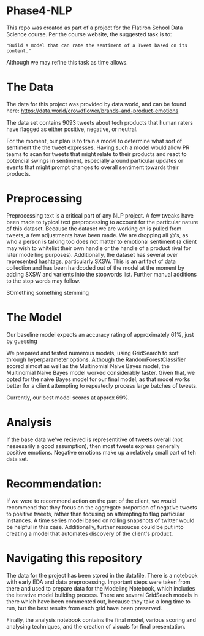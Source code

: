 # Phase4-NLP

This repo was created as part of a project for the Flatiron School Data Science course. Per the course website, the suggested task is to:

    "Build a model that can rate the sentiment of a Tweet based on its content."

Although we may refine this task as time allows.


# The Data

The data for this project was provided by data.world, and can be found here: https://data.world/crowdflower/brands-and-product-emotions

The data set contains 9093 tweets about tech products that human raters have flagged as either positive, negative, or neutral.

For the moment, our plan is to train a model to determine what sort of sentiment the the tweet expresses. Having such a model would allow PR teams to scan for tweets that might relate to their products and react to potencial swings in sentiment, especially around particular updates or events that might prompt changes to overall sentiment towards their products. 

# Preprocessing

Preprocessing text is a critical part of any NLP project. A few tweaks have been made to typical text preprocessing to account for the particular nature of this dataset.  Because the dataset we are working on is pulled from tweets, a few adjustments have been made. We are dropping all @'s, as who a person is talking too does not matter to emotional sentiment (a client may wish to whitelist their own handle or the handle of a product rival for later modelling purposes). Additionally, the dataset has several over represented hashtags, particularly SXSW. This is an artifact of data collection and has been hardcoded out of the model at the moment by adding SXSW and varients into the stopwords list. Further manual additions to the stop words may follow.

SOmething something stemming

# The Model

Our baseline model expects an accuracy rating of approximately 61%, just by guessing 

We prepared and tested numerous models, using GridSearch to sort through hyperparameter options. Although the RandomForestClassifier scored almost as well as the Multinomial Naive Bayes model, the Multinomial Naive Bayes model worked considerably faster. Given that, we opted for the naive Bayes model for our final model, as that model works better for a client attempting to repeatedly process large batches of tweets. 

Currently, our best model scores at approx 69%.

# Analysis

If the base data we've recieved is representitive of tweets overall (not nessesarily a good assumption), then most tweets express generally positive emotions. Negative emotions make up a relatively small part of teh data set.

# Recommendation:

If we were to recommend action on the part of the client, we would recommend that they focus on the aggregate proportion of negative tweets to positive tweets, rather than focusing on attempting to flag particular instances. A time series model based on rolling snapshots of twitter would be helpful in this case. Additionally, further resouces could be put into creating a model that automates discovery of the client's product. 

# Navigating this repository

The data for the project has been stored in the datafile. There is a notebook with early EDA and data preprocessing. Important steps were taken from there and used to prepare data for the Modeling Notebook, which includes the iterative model building process. There are several GridSeach models in there which have been commented out, because they take a long time to run, but the best results from each grid have been preserved. 

Finally, the analysis notebook contains the final model, various scoring and analysing techniques, and the creation of visuals for final presentation.
